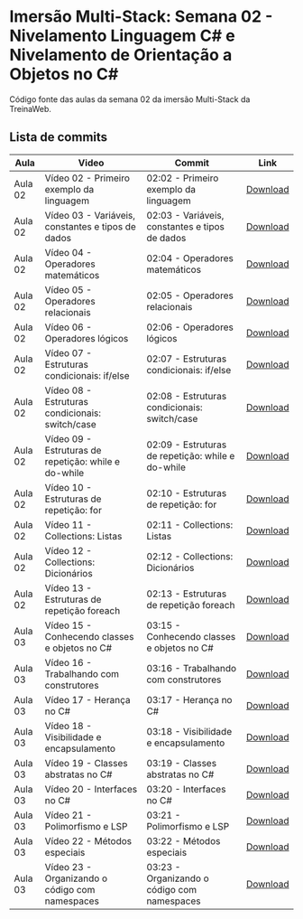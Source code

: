 # Imersão Multi-Stack: Semana 02 - Nivelamento Linguagem C# e Nivelamento de Orientação a Objetos no C#

Código fonte das aulas da semana 02 da imersão Multi-Stack da TreinaWeb.

## Lista de commits

| Aula    | Video                                                | Commit                                            | Link                                                                                                                        |
| ------- | ---------------------------------------------------- | ------------------------------------------------- | --------------------------------------------------------------------------------------------------------------------------- |
| Aula 02 | Vídeo 02 - Primeiro exemplo da linguagem             | 02:02 - Primeiro exemplo da linguagem             | [Download](https://github.com/treinaweb/multistack-nivelamento-csharp/archive/8de4aa5a591106e0da40c57ff8414391d0f9d9c8.zip) |
| Aula 02 | Vídeo 03 - Variáveis, constantes e tipos de dados    | 02:03 - Variáveis, constantes e tipos de dados    | [Download](https://github.com/treinaweb/multistack-nivelamento-csharp/archive/70a13ab6aef08c16534e3130041e947a384214ef.zip) |
| Aula 02 | Vídeo 04 - Operadores matemáticos                    | 02:04 - Operadores matemáticos                    | [Download](https://github.com/treinaweb/multistack-nivelamento-csharp/archive/2829df805f5a72b379455950576ee1d21521da79.zip) |
| Aula 02 | Vídeo 05 - Operadores relacionais                    | 02:05 - Operadores relacionais                    | [Download](https://github.com/treinaweb/multistack-nivelamento-csharp/archive/166338333d2e9e73da18a5eae8d3514eaff9f815.zip) |
| Aula 02 | Vídeo 06 - Operadores lógicos                        | 02:06 - Operadores lógicos                        | [Download](https://github.com/treinaweb/multistack-nivelamento-csharp/archive/f7989b78ea3338064487ac50810d65c213da6cd8.zip) |
| Aula 02 | Vídeo 07 - Estruturas condicionais: if/else          | 02:07 - Estruturas condicionais: if/else          | [Download](https://github.com/treinaweb/multistack-nivelamento-csharp/archive/174db105b2d86df4b3845324599402fda5d5066f.zip) |
| Aula 02 | Vídeo 08 - Estruturas condicionais: switch/case      | 02:08 - Estruturas condicionais: switch/case      | [Download](https://github.com/treinaweb/multistack-nivelamento-csharp/archive/de36005523bf839f696988383b6182678087e121.zip) |
| Aula 02 | Vídeo 09 - Estruturas de repetição: while e do-while | 02:09 - Estruturas de repetição: while e do-while | [Download](https://github.com/treinaweb/multistack-nivelamento-csharp/archive/c53430b79bda2e13341901c3dbc95797e845517a.zip) |
| Aula 02 | Vídeo 10 - Estruturas de repetição: for              | 02:10 - Estruturas de repetição: for              | [Download](https://github.com/treinaweb/multistack-nivelamento-csharp/archive/3f260361e38bb3af398defec8f5ac9efc201bfb2.zip) |
| Aula 02 | Vídeo 11 - Collections: Listas                       | 02:11 - Collections: Listas                       | [Download](https://github.com/treinaweb/multistack-nivelamento-csharp/archive/2b8c92fc3da6bf488282b101c95693883de15ce6.zip) |
| Aula 02 | Vídeo 12 - Collections: Dicionários                  | 02:12 - Collections: Dicionários                  | [Download](https://github.com/treinaweb/multistack-nivelamento-csharp/archive/c29e50f51c35e7b71a5c8371a468b676e49657ca.zip) |
| Aula 02 | Vídeo 13 - Estruturas de repetição foreach           | 02:13 - Estruturas de repetição foreach           | [Download](https://github.com/treinaweb/multistack-nivelamento-csharp/archive/e0e0aeb42dc86517d66a8cf9e29818f1c9f4bd3f.zip) |
| Aula 03 | Vídeo 15 - Conhecendo classes e objetos no C#        | 03:15 - Conhecendo classes e objetos no C#        | [Download](https://github.com/treinaweb/multistack-nivelamento-csharp/archive/b7f014908af0544ea785275a90b8a045c6c90837.zip) |
| Aula 03 | Vídeo 16 - Trabalhando com construtores              | 03:16 - Trabalhando com construtores              | [Download](https://github.com/treinaweb/multistack-nivelamento-csharp/archive/c018e43a179fd1e078b1eda12be6a51ae318fd62.zip) |
| Aula 03 | Vídeo 17 - Herança no C#                             | 03:17 - Herança no C#                             | [Download](https://github.com/treinaweb/multistack-nivelamento-csharp/archive/980fd2d0349f490cc7009215b6bb9fb9cacf5cb7.zip) |
| Aula 03 | Vídeo 18 - Visibilidade e encapsulamento             | 03:18 - Visibilidade e encapsulamento             | [Download](https://github.com/treinaweb/multistack-nivelamento-csharp/archive/bd3c2f19b541287a4653cde2b7fd1b95e837e425.zip) |
| Aula 03 | Vídeo 19 - Classes abstratas no C#                   | 03:19 - Classes abstratas no C#                   | [Download](https://github.com/treinaweb/multistack-nivelamento-csharp/archive/e7857865b57e920ed1af59b69dd56f4c37ee78e0.zip) |
| Aula 03 | Vídeo 20 - Interfaces no C#                          | 03:20 - Interfaces no C#                          | [Download](https://github.com/treinaweb/multistack-nivelamento-csharp/archive/6f70299faea297979d05334a9d8e71e1f5d7aca4.zip) |
| Aula 03 | Vídeo 21 - Polimorfismo e LSP                        | 03:21 - Polimorfismo e LSP                        | [Download](https://github.com/treinaweb/multistack-nivelamento-csharp/archive/f59e95102cd9087fa4692fe3260087e4074390b5.zip) |
| Aula 03 | Vídeo 22 - Métodos especiais                         | 03:22 - Métodos especiais                         | [Download](https://github.com/treinaweb/multistack-nivelamento-csharp/archive/72364fb258408546bc6fda0c962ed5fd31c31faf.zip) |
| Aula 03 | Vídeo 23 - Organizando o código com namespaces       | 03:23 - Organizando o código com namespaces       | [Download](https://github.com/treinaweb/multistack-nivelamento-csharp/archive/11751991d1d31497146bd15300052564e6bbc4af.zip) |
